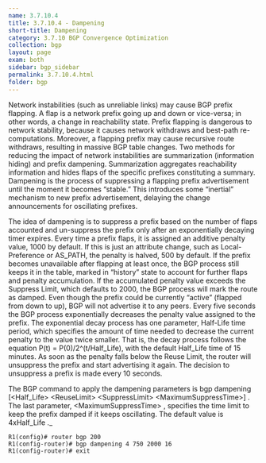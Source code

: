 ```yaml
---
name: 3.7.10.4
title: 3.7.10.4 - Dampening
short-title: Dampening
category: 3.7.10 BGP Convergence Optimization
collection: bgp
layout: page
exam: both
sidebar: bgp_sidebar
permalink: 3.7.10.4.html
folder: bgp
---
```

Network instabilities (such as unreliable links) may cause BGP prefix flapping. A flap is a network prefix going up and down or vice-versa; in other words, a change in reachability state. Prefix flapping is dangerous to network stability, because it causes network withdraws and best-path re-computations. Moreover, a flapping prefix may cause recursive route withdraws, resulting in massive BGP table changes. Two methods for reducing the impact of network instabilities are summarization (information hiding) and prefix dampening. Summarization aggregates reachability information and hides flaps of the specific prefixes constituting a summary. Dampening is the process of suppressing a flapping prefix advertisement until the moment it becomes “stable.” This introduces some “inertial” mechanism to new prefix advertisement, delaying the change announcements for oscillating prefixes.

The idea of dampening is to suppress a prefix based on the number of flaps accounted and un-suppress the prefix only after an exponentially decaying timer expires. Every time a prefix flaps, it is assigned an additive penalty value, 1000 by default. If this is just an attribute change, such as Local-Preference or AS_PATH, the penalty is halved, 500 by default. If the prefix becomes unavailable after flapping at least once, the BGP process still keeps it in the table, marked in “history” state to account for further flaps and penalty accumulation. If the accumulated penalty value exceeds the Suppress Limit, which defaults to 2000, the BGP process will mark the route as damped. Even though the prefix could be currently “active” (flapped from down to up), BGP will not advertise it to any peers. Every five seconds the BGP process exponentially decreases the penalty value assigned to the prefix. The exponential decay process has one parameter, Half-Life time period, which specifies the amount of time needed to decrease the current penalty to the value twice smaller. That is, the decay process follows the equation P(t) = P(0)/2^(t/Half_Life), with the default Half_Life time of 15 minutes. As soon as the penalty falls below the Reuse Limit, the router will unsuppress the prefix and start advertising it again. The decision to unsuppress a prefix is made every 10 seconds.

The BGP command to apply the dampening parameters is bgp dampening [\<Half\_Life\> \<ReuseLimit\> \<SuppressLimit\> \<MaximumSuppressTime\>] . The last parameter, \<MaximumSuppressTime\> , specifies the time limit to keep the prefix damped if it keeps oscillating. The default value is 4xHalf_Life ._
```
R1(config)# router bgp 200
R1(config-router)# bgp dampening 4 750 2000 16
R1(config-router)# exit
```
